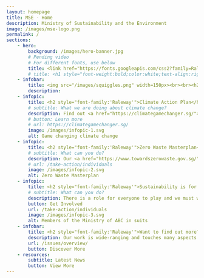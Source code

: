```yaml
---
layout: homepage
title: MSE - Home
description: Ministry of Sustainability and the Environment
image: /images/mse-logo.png
permalink: /
sections:
    - hero:
        background: /images/hero-banner.jpg 
        # Pending video
        # For different fonts, use below
        title: <link href="https://fonts.googleapis.com/css2?family=Raleway:ital,wght@0,700;1,700&display=swap" rel="stylesheet"><h1 style="font-family:'Raleway','Lato';color:white;text-align:right;font-size:0.8em;line-height:1.1em">Sustainable.<br> Resource-efficient.<br>Climate-resilient.</h1>
        # title: <h1 style="font-weight:bold;color:white;text-align:right;font-size:0.8em;">Sustainable.<br> Resource-efficient.<br>Climate-resilient.<h1>
    - infobar:
        title: <img src="/images/squiggles.png" width=150px><br><br><h2 style="font-family:'Raleway'">We are commited to providing Singaporeans with a clean and sustainable environment, and resilient supplies of safe food and water.</h2>
        description:  
    - infopic:
        title: <h2 style="font-family:'Raleway'">Climate Action Plan</h2>
        # subtitle: What we are doing about climate change?
        description: Find out <a href="https://climategamechanger.sg/">what we are doing</a> to strengthen our climate change resilience and transition to a low-carbon future.
        # button: Learn more
        # url: https://climategamechanger.sg/
        image: /images/infopic-1.svg
        alt: Game changing climate change
    - infopic:
        title: <h2 style="font-family:'Raleway'">Zero Waste Masterplan</h2>
        # subtitle: What can you do?
        description: Our <a href="https://www.towardszerowaste.gov.sg/">Zero Waste Masterplan</a> maps out key strategies including adopting a circular economy approach to waste and resource management and more. 
        # url: /take-action/individuals
        image: /images/infopic-2.svg
        alt: Zero Waste Masterplan
    - infopic:
        title: <h2 style="font-family:'Raleway'">Sustainability is for Everyone</h2>
        # subtitle: What can you do?
        description: There is a role for everyone to play and we must work together, so that future generations will continue to enjoy the green and liveable island we call home.
        button: Get Involved
        url: /take-action/individuals
        image: /images/infopic-3.svg
        alt: Members of the Ministry of ABC in suits
    - infobar:
        title: <h2 style="font-family:'Raleway'">Want to find out more?</h2>
        description: Our work is wide-ranging and touches many aspects of our lives. <br>Learn how our policies to tackle these issues.
        url: /issues/overview/
        button: Discover More
    - resources:
        subtitle: Latest News
        button: View More
---
```

